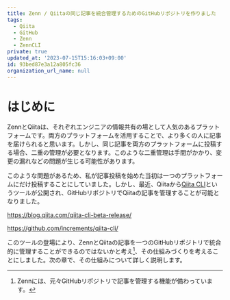 ```yaml
---
title: Zenn / Qiitaの同じ記事を統合管理するためのGitHubリポジトリを作りました
tags:
  - Qiita
  - GitHub
  - Zenn
  - ZennCLI
private: true
updated_at: '2023-07-15T15:16:03+09:00'
id: 93bed87e3a12a805fc36
organization_url_name: null
---
```


# はじめに

ZennとQiitaは、それぞれエンジニアの情報共有の場として人気のあるプラットフォームです。両方のプラットフォームを活用することで、より多くの人に記事を届けられると思います。しかし、同じ記事を両方のプラットフォームに投稿する場合、二重の管理が必要となります。このような二重管理は手間がかかり、変更の漏れなどの問題が生じる可能性があります。

このような問題があるため、私が記事投稿を始めた当初は一つのプラットフォームにだけ投稿することにしていました。しかし、最近、Qiitaから[Qiita CLI](https://github.com/increments/qiita-cli/)というツールが公開され、GitHubリポジトリでQiitaの記事を管理することが可能となりました。

[^1]: Zennには、元々GitHubリポジトリで記事を管理する機能が備わっています。

https://blog.qiita.com/qiita-cli-beta-release/

https://github.com/increments/qiita-cli/

このツールの登場により、ZennとQiitaの記事を一つのGitHubリポジトリで統合的に管理することができるのではないかと考え[^1]、その仕組みづくりを考えることにしました。次の章で、その仕組みについて詳しく説明します。
